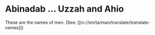 # Abinadab ... Uzzah and Ahio

These are the names of men. (See: [[rc://en/ta/man/translate/translate-names]])

